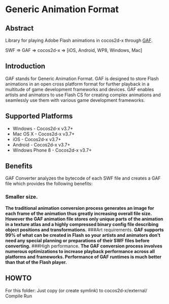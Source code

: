 Generic Animation Format
=========

Abstract
-----------------------

Library for playing Adobe Flash animations in cocos2d-x through [GAF](http://gafmedia.com).

SWF => GAF => cocos2d-x => [iOS, Android, WP8, Windows, Mac]

Introduction
-----------------------

GAF stands for Generic Animation Format. GAF is designed to store Flash animations in an open cross platform format for further playback in a multitude of game development frameworks and devices. GAF enables artists and animators to use Flash CS for creating complex animations and seamlessly use them with various game development frameworks.

Supported Platforms
-----------------------
- Windows - Cocos2d-x v3.7+
- Mac OS X - Cocos2d-x v3.7+
- iOS - Cocos2d-x v3.7+
- Android - Cocos2d-x v3.7+
- Windows Phone 8 - Cocos2d-x v3.7+

Benefits
-----------------------
GAF Converter analyzes the bytecode of each SWF file and creates a GAF file which provides the following benefits:
### Smaller size.
**The traditional animation conversion process generates an image for each frame of the animation thus greatly increasing overall file size. However the GAF animation file stores only unique parts of the animation in a texture atlas and a highly compressed binary config file describing object positions and transformations.**
###Art requirements.
**GAF supports 99% of what can be created in Flash so your artists and animators don’t need any special planning or preparations of their SWF files before converting.**
###High performance. 
**The GAF conversion process involves numerous optimizations to increase playback performance across all platforms and frameworks. Performance of GAF runtimes is much better than that of the Flash player.**

HOWTO
-----------------------
For this folder: Just copy (or create symlink) to cocos2d-x/external/
Compile
Run
